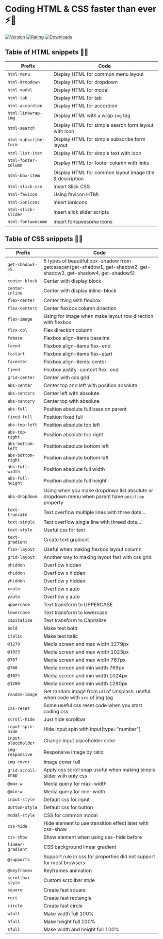# **Coding HTML & CSS faster than ever ⚡️🚀**

[![Version](https://vsmarketplacebadge.apphb.com/version/evondev.evondev-snippets.svg)](https://marketplace.visualstudio.com/items?itemName=evondev.evondev-snippets)
[![Rating](https://vsmarketplacebadge.apphb.com/rating/evondev.evondev-snippets.svg)](https://marketplace.visualstudio.com/items?itemName=evondev.evondev-snippets)
[![Downloads](https://vsmarketplacebadge.apphb.com/downloads/evondev.evondev-snippets.svg)](https://marketplace.visualstudio.com/items?itemName=evondev.evondev-snippets)

## Table of HTML snippets 🧑‍💻

| Prefix                | Code                                                     |
| --------------------- | -------------------------------------------------------- |
| `html-menu`           | Display HTML for common menu layout                      |
| `html-dropdown`       | Display HTML for dropdown                                |
| `html-modal`          | Display HTML for modal                                   |
| `html-tab`            | Display HTML for tab                                     |
| `html-accordion`      | Display HTML for accordion                               |
| `html-linkwrap-img`   | Display HTML with `a` wrap `img` tag                     |
| `html-search`         | Display HTML for simple search form layout with icon     |
| `html-subscribe-form` | Display HTML for simple subscribe form layout            |
| `html-list-item`      | Display HTML for simple text with icon                   |
| `html-footer-column`  | Display HTML for footer column with links                |
| `html-box-item`       | Display HTML for common layout image title & description |
| `html-slick-css`      | Insert Slick CSS                                         |
| `html-favicon`        | Using favicon HTML                                       |
| `html-ionicons`       | Insert ionicons                                          |
| `html-slick-slider`   | Insert slick slider scripts                              |
| `html-fontawesome`    | Insert fontawesome icons                                 |

## Table of CSS snippets 🧑‍💻

| Prefix              | Code                                                                                                             |
| ------------------- | ---------------------------------------------------------------------------------------------------------------- |
| `get-shadow1->5`    | 5 types of beautiful box-shadow from getcssscan(get-shadow1, get-shadow2, get-shadow3, get-shadow4, get-shadow5) |
| `center-block`      | Center with display block                                                                                        |
| `center-inline`     | Center with display inline-block                                                                                 |
| `flex-center`       | Center thing with flexbox                                                                                        |
| `flex-centerc`      | Center flexbox column direction                                                                                  |
| `flex-image`        | Using for image when make layout row direction with flexbox                                                      |
| `flex-col`          | Flex direction column                                                                                            |
| `fabase`            | Flexbox align-items baseline                                                                                     |
| `faend`             | Flexbox align-items flex-end                                                                                     |
| `fastart`           | Flexbox align-items flex-start                                                                                   |
| `facenter`          | Flexbox align-items: center                                                                                      |
| `fjend`             | Flexbox justify-content flex-end                                                                                 |
| `grid-center`       | Center with css grid                                                                                             |
| `abs-center`        | Center top and left with position absolute                                                                       |
| `abs-centerx`       | Center left with absolute                                                                                        |
| `abs-centery`       | Center top with absolute                                                                                         |
| `abs-full`          | Position absolute full base on parent                                                                            |
| `fixed-full`        | Position fixed full                                                                                              |
| `abs-top-left`      | Position absolute top left                                                                                       |
| `abs-top-right`     | Position absolute top right                                                                                      |
| `abs-bottom-left`   | Position absolute bottom left                                                                                    |
| `abs-bottom-right`  | Position absolute bottom left                                                                                    |
| `abs-full-width`    | Position absolute full width                                                                                     |
| `abs-full-height`   | Position absolute full height                                                                                    |
| `abs-dropdown`      | Using when you make dropdown list absolute or dropdown menu when parent have `position` property                 |
| `text-truncate`     | Text overflow multiple lines with three dots...                                                                  |
| `text-single`       | Text overflow single line with threed dots...`                                                                   |
| `text-style`        | Useful css for text                                                                                              |
| `text-gradient`     | Create text gradient                                                                                             |
| `flex-layout`       | Useful when making flexbox layout column                                                                         |
| `grid-layout`       | Another way to making layout fast with css grid                                                                  |
| `ohidden`           | Overflow hidden                                                                                                  |
| `xhidden`           | Overflow x hidden                                                                                                |
| `yhidden`           | Overflow y hidden                                                                                                |
| `xauto`             | Overflow x auto                                                                                                  |
| `yauto`             | Overflow y auto                                                                                                  |
| `uppercase`         | Text transform to UPPERCASE                                                                                      |
| `lowercase`         | Text transform to lowercase                                                                                      |
| `capitalize`        | Text transform to Capitalize                                                                                     |
| `bold`              | Make text bold                                                                                                   |
| `italic`            | Make text italic                                                                                                 |
| `@1279`             | Media screen and max width 1279px                                                                                |
| `@1023`             | Media screen and max width 1023px                                                                                |
| `@767`              | Media screen and max width 767px                                                                                 |
| `@768`              | Media screen and min width 768px                                                                                 |
| `@1024`             | Media screen and min width 1024px                                                                                |
| `@1280`             | Media screen and min width 1280px                                                                                |
| `random-image`      | Get random image from url of Unsplash, useful when code with `src` of img tag                                    |
| `css-reset`         | Some useful css reset code when you start coding css                                                             |
| `scroll-hide`       | Just hide scrollbar                                                                                              |
| `input-spin-hide`   | Hide input spin with input[type="number"]                                                                        |
| `input-placeholder` | Change input placeholder color                                                                                   |
| `img-responsive`    | Responsive image by ratio                                                                                        |
| `img-cover`         | Image cover full                                                                                                 |
| `grid-scroll-snap`  | Apply css scroll snap useful when making simple slider with only css                                             |
| `@max-w`            | Media query for max-width                                                                                        |
| `@min-w`            | Media query for min-width                                                                                        |
| `input-style`       | Default css for input                                                                                            |
| `button-style`      | Default css for button                                                                                           |
| `modal-style`       | CSS for common modal                                                                                             |
| `css-hide`          | Hide element to use transition effect later with css-show                                                        |
| `css-show`          | Show element when using css-hide before                                                                          |
| `linear-gradient`   | CSS background linear gradient                                                                                   |
| `@supports`         | Support rule in css for properties did not support for most browsers                                             |
| `@keyframes`        | Keyframes animation                                                                                              |
| `scrollbar-style`   | Custom scrollbar style                                                                                           |
| `square`            | Create fast square                                                                                               |
| `rect`              | Create fast rectangle                                                                                            |
| `circle`            | Create fast circle                                                                                               |
| `wfull`             | Make width full 100%                                                                                             |
| `hfull`             | Make height full 100%                                                                                            |
| `sfull`             | Make width and height full 100%                                                                                  |
